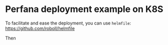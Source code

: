 # Perfana deployment example on K8S

To facilitate and ease the deployment, you can use
 `helmfile`: https://github.com/roboll/helmfile

Then 
